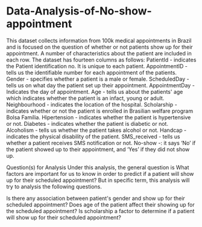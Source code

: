 # Data-Analysis-of-No-show-appointment
This dataset collects information from 100k medical appointments in Brazil and is focused on the question of whether or not patients show up for their appointment. A number of characteristics about the patient are included in each row.
The dataset has fourteen columns as follows:
PatientId - indicates the Patient identification no. It is unique to each patient.
AppointmentID - tells us the identifiable number for each appointment of the patients.
Gender - specifies whether a patient is a male or female.
ScheduledDay - tells us on what day the patient set up their appointment.
AppointmentDay - Indicates the day of appointment.
Age - tells us about the patients' age which indicates whether the patient is an infact, young or adult.
Neighbourhood - indicates the location of the hospital.
Scholarship -indicates whether or not the patient is enrolled in Brasilian welfare program Bolsa Família.
Hipertension - indicates whether the patient is hypertensive or not.
Diabetes - indicates whether the patient is diabetic or not.
Alcoholism - tells us whether the patient takes alcohol or not.
Handcap - indicates the physical disability of the patient.
SMS_received - tells us whether a patient receives SMS notification or not.
No-show -: it says ‘No’ if the patient showed up to their appointment, and ‘Yes’ if they did not show up.

Question(s) for Analysis
Under this analysis, the general question is What factors are important for us to know in order to predict if a patient will show up for their scheduled appointment? But in specific term, this analysis will try to analysis the following questions.

Is there any association between patient's gender and show up for their scheduled appointment?
Does age of the patient affect their showing up for the scheduled appointment?
Is scholarship a factor to determine if a patient will show up for their scheduled appointment?
